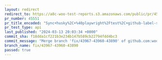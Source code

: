```yaml
---
layout: redirect
redirect_to: https://a8c-woo-test-reports.s3.amazonaws.com/public/pr/45551/api/index.html
pr_number: 45551
pr_title_encoded: "Sync+husky%2C+%40playwright%2Ftest%2C+github-label-sync"
pr_test_type: api
last_published: "2024-03-13 20:03:34 +0000"
commit_sha: f18dda1cf221b3e234b147b589cb22794fdd4bc3
commit_message: "Merge branch 'fix/43967-43960-43890' of github.com:woocommerce/woocom…"
branch_name: fix/43967-43960-43890
passed: true
---
```

